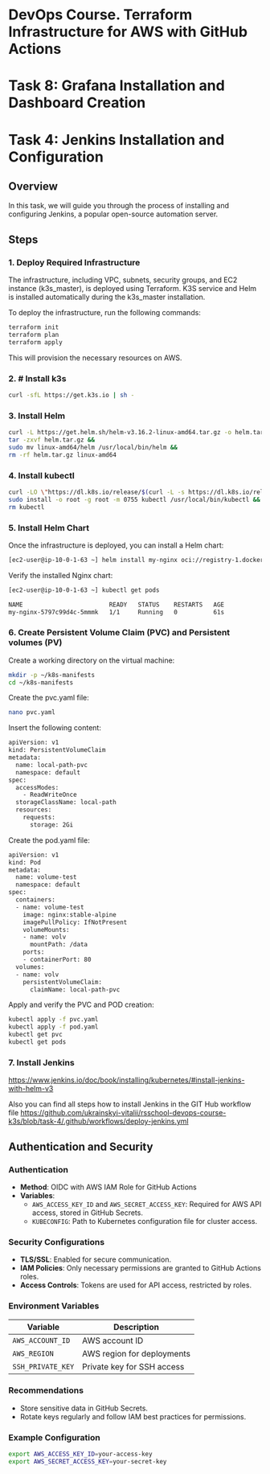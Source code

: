 # DevOps Course. Terraform Infrastructure for AWS with GitHub Actions
# Task 8: Grafana Installation and Dashboard Creation

# Task 4: Jenkins Installation and Configuration

## Overview
In this task, we will guide you through the process of installing and configuring Jenkins, a popular open-source automation server. 

## Steps

### 1. Deploy Required Infrastructure
The infrastructure, including VPC, subnets, security groups, and EC2 instance (k3s_master), is deployed using Terraform. K3S service and Helm is installed automatically during the k3s_master installation.

To deploy the infrastructure, run the following commands:

```bash
terraform init
terraform plan
terraform apply
```
This will provision the necessary resources on AWS.

### 2. # Install k3s
```bash 
curl -sfL https://get.k3s.io | sh -
```

### 3. Install Helm
```bash 
curl -L https://get.helm.sh/helm-v3.16.2-linux-amd64.tar.gz -o helm.tar.gz &&
tar -zxvf helm.tar.gz &&
sudo mv linux-amd64/helm /usr/local/bin/helm &&
rm -rf helm.tar.gz linux-amd64
```

### 4. Install kubectl
```bash 
curl -LO \"https://dl.k8s.io/release/$(curl -L -s https://dl.k8s.io/release/stable.txt)/bin/linux/amd64/kubectl\" &&
sudo install -o root -g root -m 0755 kubectl /usr/local/bin/kubectl &&
rm kubectl
```

### 5. Install Helm Chart
Once the infrastructure is deployed, you can install a Helm chart:
```bash 
[ec2-user@ip-10-0-1-63 ~] helm install my-nginx oci://registry-1.docker.io/bitnamicharts/nginx
```
Verify the installed Nginx chart:
```bash 
[ec2-user@ip-10-0-1-63 ~] kubectl get pods

NAME                        READY   STATUS    RESTARTS   AGE
my-nginx-5797c99d4c-5mmmk   1/1     Running   0          61s
```

### 6. Create Persistent Volume Claim (PVC) and Persistent volumes (PV)

Create a working directory on the virtual machine:

```bash
mkdir -p ~/k8s-manifests
cd ~/k8s-manifests
```

Create the pvc.yaml file:

```bash
nano pvc.yaml
```

Insert the following content:

```bash
apiVersion: v1
kind: PersistentVolumeClaim
metadata:
  name: local-path-pvc
  namespace: default
spec:
  accessModes:
    - ReadWriteOnce
  storageClassName: local-path
  resources:
    requests:
      storage: 2Gi
```
Create the pod.yaml file:
```bash
apiVersion: v1
kind: Pod
metadata:
  name: volume-test
  namespace: default
spec:
  containers:
  - name: volume-test
    image: nginx:stable-alpine
    imagePullPolicy: IfNotPresent
    volumeMounts:
    - name: volv
      mountPath: /data
    ports:
    - containerPort: 80
  volumes:
  - name: volv
    persistentVolumeClaim:
      claimName: local-path-pvc
```
Apply and verify the PVC and POD creation:
```bash
kubectl apply -f pvc.yaml
kubectl apply -f pod.yaml
kubectl get pvc
kubectl get pods
```
### 7. Install Jenkins
https://www.jenkins.io/doc/book/installing/kubernetes/#install-jenkins-with-helm-v3

Also you can find all steps how to install Jenkins in the GIT Hub workflow file https://github.com/ukrainskyi-vitalii/rsschool-devops-course-k3s/blob/task-4/.github/workflows/deploy-jenkins.yml

## Authentication and Security

### Authentication

- **Method**: OIDC with AWS IAM Role for GitHub Actions
- **Variables**:
  - `AWS_ACCESS_KEY_ID` and `AWS_SECRET_ACCESS_KEY`: Required for AWS API access, stored in GitHub Secrets.
  - `KUBECONFIG`: Path to Kubernetes configuration file for cluster access.

### Security Configurations

- **TLS/SSL**: Enabled for secure communication.
- **IAM Policies**: Only necessary permissions are granted to GitHub Actions roles.
- **Access Controls**: Tokens are used for API access, restricted by roles.

### Environment Variables

| Variable                 | Description                           |
|--------------------------|---------------------------------------|
| `AWS_ACCOUNT_ID`         | AWS account ID                       |
| `AWS_REGION`             | AWS region for deployments           |
| `SSH_PRIVATE_KEY`        | Private key for SSH access           |

### Recommendations

- Store sensitive data in GitHub Secrets.
- Rotate keys regularly and follow IAM best practices for permissions.

### Example Configuration

```bash
export AWS_ACCESS_KEY_ID=your-access-key
export AWS_SECRET_ACCESS_KEY=your-secret-key
```
